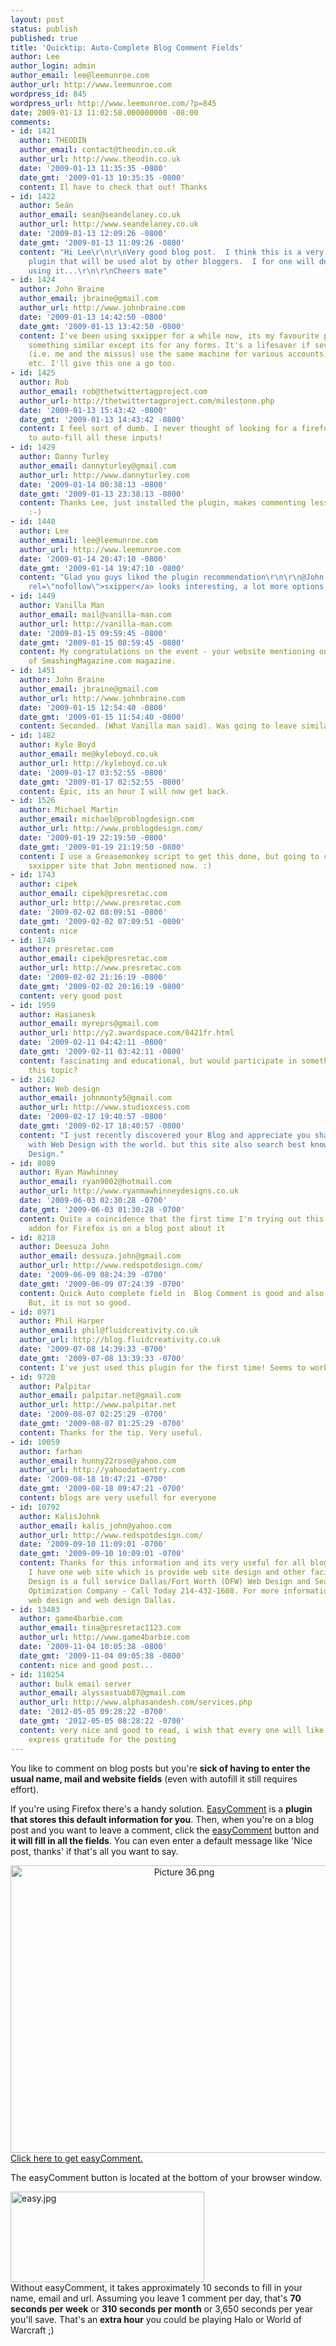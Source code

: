 ```yaml
---
layout: post
status: publish
published: true
title: 'Quicktip: Auto-Complete Blog Comment Fields'
author: Lee
author_login: admin
author_email: lee@leemunroe.com
author_url: http://www.leemunroe.com
wordpress_id: 845
wordpress_url: http://www.leemunroe.com/?p=845
date: 2009-01-13 11:02:58.000000000 -08:00
comments:
- id: 1421
  author: THEODIN
  author_email: contact@theodin.co.uk
  author_url: http://www.theodin.co.uk
  date: '2009-01-13 11:35:35 -0800'
  date_gmt: '2009-01-13 10:35:35 -0800'
  content: Il have to check that out! Thanks
- id: 1422
  author: Seán
  author_email: sean@seandelaney.co.uk
  author_url: http://www.seandelaney.co.uk
  date: '2009-01-13 12:09:26 -0800'
  date_gmt: '2009-01-13 11:09:26 -0800'
  content: "Hi Lee\r\n\r\nVery good blog post.  I think this is a very good Firefox
    plugin that will be used alot by other bloggers.  I for one will definality be
    using it...\r\n\r\nCheers mate"
- id: 1424
  author: John Braine
  author_email: jbraine@gmail.com
  author_url: http://www.johnbraine.com
  date: '2009-01-13 14:42:50 -0800'
  date_gmt: '2009-01-13 13:42:50 -0800'
  content: I've been using sxxipper for a while now, its my favourite plugin. It does
    something similar except its for any forms. It's a lifesaver if several people
    (i.e. me and the missus) use the same machine for various accounts, gmail, twitter
    etc. I'll give this one a go too.
- id: 1425
  author: Rob
  author_email: rob@thetwittertagproject.com
  author_url: http://thetwittertagproject.com/milestone.php
  date: '2009-01-13 15:43:42 -0800'
  date_gmt: '2009-01-13 14:43:42 -0800'
  content: I feel sort of dumb. I never thought of looking for a firefox extension
    to auto-fill all these inputs!
- id: 1429
  author: Danny Turley
  author_email: dannyturley@gmail.com
  author_url: http://www.dannyturley.com
  date: '2009-01-14 00:38:13 -0800'
  date_gmt: '2009-01-13 23:38:13 -0800'
  content: Thanks Lee, just installed the plugin, makes commenting less of a task!
    :-)
- id: 1440
  author: Lee
  author_email: lee@leemunroe.com
  author_url: http://www.leemunroe.com
  date: '2009-01-14 20:47:10 -0800'
  date_gmt: '2009-01-14 19:47:10 -0800'
  content: "Glad you guys liked the plugin recommendation\r\n\r\n@John: <a href=\"http://www.sxipper.com/\"
    rel=\"nofollow\">sxipper</a> looks interesting, a lot more options available"
- id: 1449
  author: Vanilla Man
  author_email: mail@vanilla-man.com
  author_url: http://vanilla-man.com
  date: '2009-01-15 09:59:45 -0800'
  date_gmt: '2009-01-15 08:59:45 -0800'
  content: My congratulations on the event - your website mentioning on the pages
    of SmashingMagazine.com magazine.
- id: 1451
  author: John Braine
  author_email: jbraine@gmail.com
  author_url: http://www.johnbraine.com
  date: '2009-01-15 12:54:40 -0800'
  date_gmt: '2009-01-15 11:54:40 -0800'
  content: Seconded. (What Vanilla man said). Was going to leave similar comment.
- id: 1482
  author: Kyle Boyd
  author_email: me@kyleboyd.co.uk
  author_url: http://kyleboyd.co.uk
  date: '2009-01-17 03:52:55 -0800'
  date_gmt: '2009-01-17 02:52:55 -0800'
  content: Epic, its an hour I will now get back.
- id: 1526
  author: Michael Martin
  author_email: michael@problogdesign.com
  author_url: http://www.problogdesign.com/
  date: '2009-01-19 22:19:50 -0800'
  date_gmt: '2009-01-19 21:19:50 -0800'
  content: I use a Greasemonkey script to get this done, but going to check out the
    sxxipper site that John mentioned now. :)
- id: 1743
  author: cipek
  author_email: cipek@presretac.com
  author_url: http://www.presretac.com
  date: '2009-02-02 08:09:51 -0800'
  date_gmt: '2009-02-02 07:09:51 -0800'
  content: nice
- id: 1749
  author: presretac.com
  author_email: cipek@presretac.com
  author_url: http://www.presretac.com
  date: '2009-02-02 21:16:19 -0800'
  date_gmt: '2009-02-02 20:16:19 -0800'
  content: very good post
- id: 1959
  author: Hasianesk
  author_email: myreprs@gmail.com
  author_url: http://y2.awardspace.com/0421fr.html
  date: '2009-02-11 04:42:11 -0800'
  date_gmt: '2009-02-11 03:42:11 -0800'
  content: fascinating and educational, but would participate in something more on
    this topic?
- id: 2162
  author: Web design
  author_email: johnmonty5@gmail.com
  author_url: http://www.studioxcess.com
  date: '2009-02-17 19:40:57 -0800'
  date_gmt: '2009-02-17 18:40:57 -0800'
  content: "I just recently discovered your Blog and appreciate you sharing your bout
    with Web Design with the world. but this site also search best knowledge\r\nWeb
    Design."
- id: 8089
  author: Ryan Mawhinney
  author_email: ryan9002@hotmail.com
  author_url: http://www.ryanmawhinneydesigns.co.uk
  date: '2009-06-03 02:30:28 -0700'
  date_gmt: '2009-06-03 01:30:28 -0700'
  content: Quite a coincidence that the first time I'm trying out this 'EasyComment'
    addon for Firefox is on a blog post about it
- id: 8218
  author: Deesuza John
  author_email: dessuza.john@gmail.com
  author_url: http://www.redspotdesign.com/
  date: '2009-06-09 08:24:39 -0700'
  date_gmt: '2009-06-09 07:24:39 -0700'
  content: Quick Auto complete field in  Blog Comment is good and also time saving.
    But, it is not so good.
- id: 8971
  author: Phil Harper
  author_email: phil@fluidcreativity.co.uk
  author_url: http://blog.fluidcreativity.co.uk
  date: '2009-07-08 14:39:33 -0700'
  date_gmt: '2009-07-08 13:39:33 -0700'
  content: I've just used this plugin for the first time! Seems to work...
- id: 9720
  author: Palpitar
  author_email: palpitar.net@gmail.com
  author_url: http://www.palpitar.net
  date: '2009-08-07 02:25:29 -0700'
  date_gmt: '2009-08-07 01:25:29 -0700'
  content: Thanks for the tip. Very useful.
- id: 10059
  author: farhan
  author_email: hunny22rose@yahoo.com
  author_url: http://yahoodataentry.com
  date: '2009-08-18 10:47:21 -0700'
  date_gmt: '2009-08-18 09:47:21 -0700'
  content: blogs are very usefull for everyone
- id: 10792
  author: KalisJohnk
  author_email: kalis_john@yahoo.com
  author_url: http://www.redspotdesign.com/
  date: '2009-09-10 11:09:01 -0700'
  date_gmt: '2009-09-10 10:09:01 -0700'
  content: Thanks for this information and its very useful for all blog comments.
    I have one web site which is provide web site design and other facility. Red Spot
    Design is a full service Dallas/Fort Worth (DFW) Web Design and Search Engine
    Optimization Company - Call Today 214-432-1608. For more information about, Dallas
    web design and web design Dallas.
- id: 13483
  author: game4barbie.com
  author_email: tina@presretac1123.com
  author_url: http://www.game4barbie.com
  date: '2009-11-04 10:05:38 -0800'
  date_gmt: '2009-11-04 09:05:38 -0800'
  content: nice and good post...
- id: 110254
  author: bulk email server
  author_email: alyssastuab87@gmail.com
  author_url: http://www.alphasandesh.com/services.php
  date: '2012-05-05 09:28:22 -0700'
  date_gmt: '2012-05-05 08:28:22 -0700'
  content: very nice and good to read, i wish that every one will like this very mcuh
    express gratitude for the posting
---
```

You like to comment on blog posts but you're <strong>sick of having to enter the usual name, mail and website fields</strong> (even with autofill it still requires effort).

If you're using Firefox there's a handy solution. <a href="https://addons.mozilla.org/en-US/firefox/addon/9095">EasyComment</a> is a <strong>plugin that stores this default information for you</strong>. Then, when you're on a blog post and you want to leave a comment, click the <a href="https://addons.mozilla.org/en-US/firefox/addon/9095">easyComment</a> button and <strong>it will fill in all the fields</strong>. You can even enter a default message like 'Nice post, thanks' if that's all you want to say.

<!--more-->
<div style="text-align:center;"><img src="http://www.leemunroe.com/wp-content/uploads/picture-36.png" border="0" alt="Picture 36.png" width="540" height="460" /></div>
<a href="https://addons.mozilla.org/en-US/firefox/addon/9095">Click here to get easyComment.</a>

The easyComment button is located at the bottom of your browser window.
<div class="blog-img"><img src="http://www.leemunroe.com/wp-content/uploads/easy.jpg" border="0" alt="easy.jpg" width="310" height="145" /></div>
Without easyComment, it takes approximately 10 seconds to fill in your name, email and url. Assuming you leave 1 comment per day, that's <strong>70 seconds per week</strong> or <strong>310 seconds per month</strong> or 3,650 seconds per year you'll save. That's an<strong> extra hour</strong> you could be playing Halo or World of Warcraft ;)
